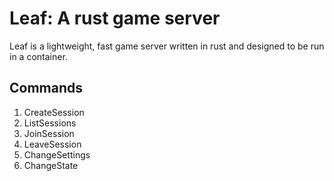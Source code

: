 # Leaf: A rust game server

Leaf is a lightweight, fast game server written in rust and designed to be run in a container.

## Commands
  1. CreateSession
  2. ListSessions
  3. JoinSession
  4. LeaveSession
  5. ChangeSettings
  6. ChangeState
